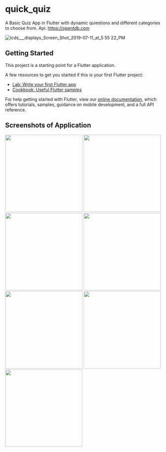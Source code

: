 # quick_quiz

A Basic Quiz App in Flutter with dynamic quiestions and different categories to choose from.
Api: https://opentdb.com

![lcds___displays_Screen_Shot_2019-07-11_at_5 55 22_PM](https://user-images.githubusercontent.com/26114744/175955479-4d5fa7fd-488d-49a0-8cad-cd5961895660.png)

## Getting Started

This project is a starting point for a Flutter application.

A few resources to get you started if this is your first Flutter project:

- [Lab: Write your first Flutter app](https://flutter.dev/docs/get-started/codelab)
- [Cookbook: Useful Flutter samples](https://flutter.dev/docs/cookbook)

For help getting started with Flutter, view our
[online documentation](https://flutter.dev/docs), which offers tutorials,
samples, guidance on mobile development, and a full API reference.



## Screenshots of Application

<img width="250" src="https://user-images.githubusercontent.com/26114744/175948354-4ef7bfe6-1405-42e7-81fa-a300469d3403.PNG">   <img width="250" src="https://user-images.githubusercontent.com/26114744/175947419-4f3e56f1-5071-4278-ab0d-4a05ac9427dc.PNG">   <img width="250" src="https://user-images.githubusercontent.com/26114744/175948415-d809cbfa-c3c3-48cb-b6d3-8df5cc9532e2.PNG">   <img width="250" src="https://user-images.githubusercontent.com/26114744/175948460-a097fcb3-854a-405d-b10e-b5ce93c4ade4.PNG">   <img width="250" src="https://user-images.githubusercontent.com/26114744/175948507-783eaadc-f95a-4ee0-b744-ea222e7b7fad.PNG">   <img width="250" src="https://user-images.githubusercontent.com/26114744/175953536-1c5963d5-f659-411b-9638-8c3ee23506c2.PNG">   <img width="250" src="https://user-images.githubusercontent.com/26114744/175948571-9c952693-4af2-4ff5-9181-a362d5c9a6d9.PNG">

